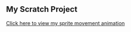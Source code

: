 ## My Scratch Project
[Click here to view my sprite movement animation](https://scratch.mit.edu/projects/1204888875)
